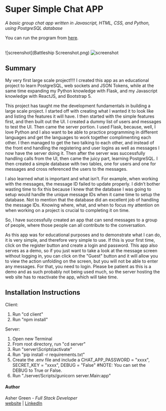 # **Super Simple Chat APP**

*A basic group chat app written in Javascript, HTML, CSS, and Python, using PostgreSQL database*

You can run the program from [here](https://replit.com/@AsherGreen/Simple-Battleship-1).
<br /><br />

![screenshot](Battleship Screenshot.png)
![screenshot](Screenshot3.png)

## **Summary**

My very first large scale project!!!!  I created this app as an educational project to learn PostgreSQL, web sockets and JSON Tokens, while at the same time expanding my Python knowledge with Flask, and my Javascript knowledge with ReactJS, and Bootstrap 5.

This project has taught me the development fundamentals in building a large scale project.  I started off with creating what I wanted it to look like and listing the features it will have.  I then started with the simple features first, and then built out the UI.  I created a dummy list of users and messages to test the UI.  Then came the server portion.  I used Flask, because, well, I love Python and I also want to be able to practice programming in different languages and get the languages to work together complimenting each other.  I then managed to get the two talking to each other, and instead of the front end handling the registering and user logins as well as messages I now have the server doing it.  Then after the server was successfully handling calls from the UI, then came the juicy part, learning PostgreSQL.  I then created a simple database with two tables, one for users and one for messages and cross referenced the users to the messages.

I also learned what is important and what isn’t.  For example, when working with the messages, the message ID failed to update properly.  I didn’t bother wasting time to fix this because I knew that the database I was going to setup would handle the unique message IDs when it came time to setup the database.  Not to mention that the database did an excellent job of handling the message IDs.  Knowing where, what, and when to focus my attention on when working on a project is crucial to completing it on time.

So, I have successfully created an app that can send messages to a group of people, where those people can all contribute to the conversation.

As this app was for educational purposes and to demonstrate what I can do, it is very simple, and therefore very simple to use.  If this is your first time, click on the register button and create a login and password.  This app also serves as a demo, so if you just want to take a look at the message screen without logging in, you can click on the "Guest" button and it will allow you to view the action unfolding on the screen, but you will not be able to enter any messages.  For that, you need to login.  Please be patient as this is a demo and as such probably not being used much, so the server hosting the web site has to reactivate the app, which will take time.

## Installation Instructions

Client:

1. Run "cd client"
2. Run "npm install"

Server:

1. Open new Terminal
2. From root directory, run "cd server"
3. Run "server\Scripts\activate"
4. Run "pip install -r requirements.txt"
5. Create the .env file and include a CHAT_APP_PASSWORD = "xxxx", SECRET_KEY = "xxxx", DEBUG = "False"  #NOTE: You can set the DEBUG to True or False.
6. Run "./server/Scripts/gunicorn server.Main:app"

#### **Author**

Asher Green - *Full Stack Developer* \
[website](http://www.ashergreen.ca) | [LinkedIn](https://www.linkedin.com/in/asher-green-6a96551/)
